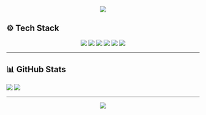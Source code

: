 <!-- 헤더 배너 -->
<p align="center">
  <img src="[https://capsule-render.vercel.app/api?type=waving&color=gradient&height=250&section=header&text=CHAEWON%20AN&fontSize=85&animation=scaleIn]" />
</p>

## ⚙️ Tech Stack

<p align="center">
  <img src="https://img.shields.io/badge/Java-007396?style=for-the-badge&logo=java&logoColor=white"/>
  <img src="https://img.shields.io/badge/SpringBoot-6DB33F?style=for-the-badge&logo=spring-boot&logoColor=white"/>
  <img src="https://img.shields.io/badge/MySQL-4479A1?style=for-the-badge&logo=mysql&logoColor=white"/>
  <img src="https://img.shields.io/badge/JPA-007396?style=for-the-badge&logo=hibernate&logoColor=white"/>
  <img src="https://img.shields.io/badge/QueryDSL-339933?style=for-the-badge"/>
  <img src="https://img.shields.io/badge/Git-F05032?style=for-the-badge&logo=git&logoColor=white"/>
</p>

---

## 📊 GitHub Stats

  <img src="https://github-readme-stats.vercel.app/api?username=woneveryday&show_icons=true&theme=gotham" />
  <img src="https://github-readme-stats.vercel.app/api/top-langs/?username=woneveryday&layout=compact" />

---

<!-- 👣 Footer -->
<p align="center">
  <img src="https://capsule-render.vercel.app/api?type=waving&color=26D0CE&height=120&section=footer"/>
</p>
